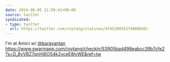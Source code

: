 ```yaml
---
date: 2014-06-05 11:59:41+00:00
source: twitter
syndicated:
- type: twitter
  url: https://twitter.com/roytang/statuses/474520935174000640/
---
```


I'm at Amici w/ [@barayantan](https://twitter.com/barayantan/) https://www.swarmapp.com/roytang/checkin/53905bad498eabcc39b7cfe2?s=D_8vVBZ7qnHj6OS4k2yceE8lvWE&ref=tw